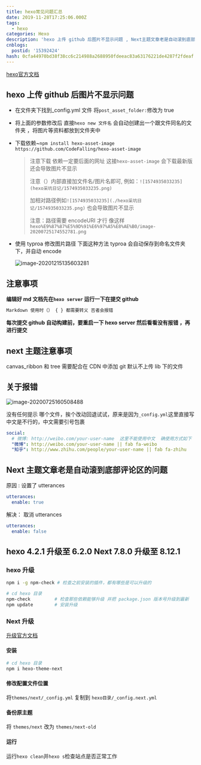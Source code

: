 ```yaml
---
title: hexo常见问题汇总
date: 2019-11-28T17:25:06.000Z
tags:
  - hexo
categories: Hexo
description: 'hexo 上传 github 后图片不显示问题 , Next主题文章老是自动滚到底部评论区的问题'
cnblogs:
  postid: '15392424'
hash: 0cfa44970bd38f38cc6c214988a2688950fdeeac83a63176221de4287f2fdeaf
---
```



[hexo官方文档](https://hexo.io/docs/)


## hexo 上传 github 后图片不显示问题

- 在文件夹下找到\_config.yml 文件 将`post_asset_folder:`修改为 true

- 将上面的参数修改后 直接`hexo new 文件名` 会自动创建出一个跟文件同名的文件夹 ，将图片等资料都放到文件夹中

- 下载依赖~`npm install hexo-asset-image https://github.com/CodeFalling/hexo-asset-image`

  > 注意下载 依赖一定要后面的网址 这接`hexo-asset-image` 会下载最新版 还会导致图片不显示
  >
  > 注意（）内部直接加文件名/图片名即可, 例如：`![1574935033235](hexo采坑日记/1574935033235.png)`
  >
  > 加相对路径例如`![1574935033235](./hexo采坑日记/1574935033235.png)` 也会导致图片不显示
  >
  > 注意：路径需要 encodeURI 才行 像这样`hexo%E9%87%87%E5%9D%91%E6%97%A5%E8%AE%B0/image-20200725174552781.png`

- 使用 typroa 修改图片路径 下面这种方法 typroa 会自动保存到命名文件夹下，并自动 encode

  ![image-20201215135603281](https://bitbw.top/public/img/my_gallery/image-20201215135603281.png)

## 注意事项

**编辑好 md 文档先在`hexo server` 运行一下在提交 github**

```js
Markdown 使用时（） { } 都需要转义 否者会报错
```

**每次提交 github 自动构建前，要重启一下 hexo server 然后看看没有报错 ，再进行提交**

## next 主题注意事项

canvas_ribbon 和 tree 需要配合在 CDN 中添加 git 默认不上传 lib 下的文件

## 关于报错

![image-20200725160508488](https://bitbw.top/public/img/my_gallery/image-20200725160508488.png)

没有任何提示 哪个文件，挨个改动回退试试，原来是因为`_config.yml`这里直接写中文是不行的，中文需要引号包裹

```yml
social:
  # 微博: http://weibo.com/your-user-name  这里不能使用中文  确使用方式如下  地址后是图标
  "微博": http://weibo.com/your-user-name || fab fa-weibo
  "知乎": http://www.zhihu.com/people/your-user-name || fab fa-zhihu
```

## Next 主题文章老是自动滚到底部评论区的问题

原因 :
设置了 utterances

```yml
utterances:
  enable: true
```

解决：
取消 utterances

```yml
utterances:
  enable: false
```

## hexo 4.2.1 升级至 6.2.0  Next 7.8.0 升级至 8.12.1

### hexo 升级

```sh
npm i -g npm-check # 检查之前安装的插件，都有哪些是可以升级的 

# cd hexo 目录
npm-check         # 检查那些依赖能够升级 并把 package.json 版本号升级到最新
npm update        # 安装升级

```

### Next 升级

[升级官方文档](https://theme-next.js.org/docs/getting-started/upgrade.html)

#### 安装

```sh
# cd hexo 目录
npm i hexo-theme-next

```

#### 修改配置文件位置

将`themes/next/_config.yml` 复制到 `hexo目录/_config.next.yml`

#### 备份原主题

将 `themes/next` 改为  `themes/next-old`

#### 运行

运行`hexo clean`并`hexo s`检查站点是否正常工作
